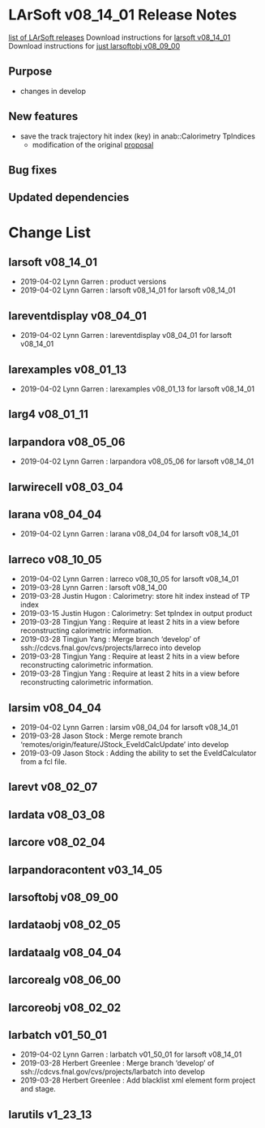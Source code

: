 LArSoft v08_14_01 Release Notes
======================================================================

[list of LArSoft releases](LArSoft_release_list)
Download instructions for [larsoft v08_14_01](http://scisoft.fnal.gov/scisoft/bundles/larsoft/v08_14_01/larsoft-v08_14_01.html)
Download instructions for [just larsoftobj v08_09_00](http://scisoft.fnal.gov/scisoft/bundles/larsoftobj/v08_09_00/larsoftobj-v08_09_00.html)

Purpose
--------------------

-   changes in develop

New features
------------------------------

-   save the track trajectory hit index (key) in anab::Calorimetry TpIndices
    -   modification of the original [proposal](https://indico.fnal.gov/event/20287/contribution/1/material/slides/0.pdf)

Bug fixes
------------------------

Updated dependencies
----------------------------------------------

Change List
============================

larsoft v08_14_01
------------------------------------------

-   2019-04-02 Lynn Garren : product versions
-   2019-04-02 Lynn Garren : larsoft v08_14_01 for larsoft v08_14_01

lareventdisplay v08_04_01
----------------------------------------------------------

-   2019-04-02 Lynn Garren : lareventdisplay v08_04_01 for larsoft v08_14_01

larexamples v08_01_13
--------------------------------------------------

-   2019-04-02 Lynn Garren : larexamples v08_01_13 for larsoft v08_14_01

larg4 v08_01_11
--------------------------------------

larpandora v08_05_06
------------------------------------------------

-   2019-04-02 Lynn Garren : larpandora v08_05_06 for larsoft v08_14_01

larwirecell v08_03_04
--------------------------------------------------

larana v08_04_04
----------------------------------------

-   2019-04-02 Lynn Garren : larana v08_04_04 for larsoft v08_14_01

larreco v08_10_05
------------------------------------------

-   2019-04-02 Lynn Garren : larreco v08_10_05 for larsoft v08_14_01
-   2019-03-28 Lynn Garren : larsoft v08_14_00
-   2019-03-28 Justin Hugon : Calorimetry: store hit index instead of TP index
-   2019-03-15 Justin Hugon : Calorimetry: Set tpIndex in output product
-   2019-03-28 Tingjun Yang : Require at least 2 hits in a view before reconstructing calorimetric information.
-   2019-03-28 Tingjun Yang : Merge branch ‘develop’ of ssh://cdcvs.fnal.gov/cvs/projects/larreco into develop
-   2019-03-28 Tingjun Yang : Require at least 2 hits in a view before reconstructing calorimetric information.
-   2019-03-28 Tingjun Yang : Require at least 2 hits in a view before reconstructing calorimetric information.

larsim v08_04_04
----------------------------------------

-   2019-04-02 Lynn Garren : larsim v08_04_04 for larsoft v08_14_01
-   2019-03-28 Jason Stock : Merge remote branch ‘remotes/origin/feature/JStock_EveIdCalcUpdate’ into develop
-   2019-03-09 Jason Stock : Adding the ability to set the EveIdCalculator from a fcl file.

larevt v08_02_07
----------------------------------------

lardata v08_03_08
------------------------------------------

larcore v08_02_04
------------------------------------------

larpandoracontent v03_14_05
--------------------------------------------------------------

larsoftobj v08_09_00
------------------------------------------------

lardataobj v08_02_05
------------------------------------------------

lardataalg v08_04_04
------------------------------------------------

larcorealg v08_06_00
------------------------------------------------

larcoreobj v08_02_02
------------------------------------------------

larbatch v01_50_01
--------------------------------------------

-   2019-04-02 Lynn Garren : larbatch v01_50_01 for larsoft v08_14_01
-   2019-03-28 Herbert Greenlee : Merge branch ‘develop’ of ssh://cdcvs.fnal.gov/cvs/projects/larbatch into develop
-   2019-03-28 Herbert Greenlee : Add blacklist xml element form project and stage.

larutils v1_23_13
------------------------------------------
